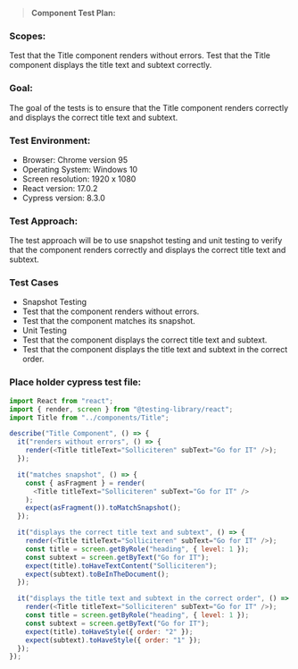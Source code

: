 > **Component Test Plan:**

### **Scopes:**

Test that the Title component renders without errors.
Test that the Title component displays the title text and subtext correctly.

### **Goal:**

The goal of the tests is to ensure that the Title component renders correctly and displays the correct title text and subtext.

### **Test Environment:**

- Browser: Chrome version 95
- Operating System: Windows 10
- Screen resolution: 1920 x 1080
- React version: 17.0.2
- Cypress version: 8.3.0

### **Test Approach:**

The test approach will be to use snapshot testing and unit testing to verify that the component renders correctly and displays the correct title text and subtext.

### **Test Cases**

- Snapshot Testing
- Test that the component renders without errors.
- Test that the component matches its snapshot.
- Unit Testing
- Test that the component displays the correct title text and subtext.
- Test that the component displays the title text and subtext in the correct order.

### **Place holder cypress test file:**

```js
import React from "react";
import { render, screen } from "@testing-library/react";
import Title from "../components/Title";

describe("Title Component", () => {
  it("renders without errors", () => {
    render(<Title titleText="Solliciteren" subText="Go for IT" />);
  });

  it("matches snapshot", () => {
    const { asFragment } = render(
      <Title titleText="Solliciteren" subText="Go for IT" />
    );
    expect(asFragment()).toMatchSnapshot();
  });

  it("displays the correct title text and subtext", () => {
    render(<Title titleText="Solliciteren" subText="Go for IT" />);
    const title = screen.getByRole("heading", { level: 1 });
    const subtext = screen.getByText("Go for IT");
    expect(title).toHaveTextContent("Solliciteren");
    expect(subtext).toBeInTheDocument();
  });

  it("displays the title text and subtext in the correct order", () => {
    render(<Title titleText="Solliciteren" subText="Go for IT" />);
    const title = screen.getByRole("heading", { level: 1 });
    const subtext = screen.getByText("Go for IT");
    expect(title).toHaveStyle({ order: "2" });
    expect(subtext).toHaveStyle({ order: "1" });
  });
});
```
